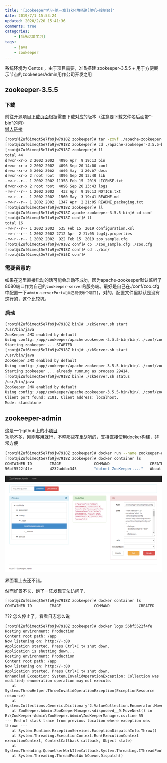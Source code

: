 ```yaml
---
title: '[Zookeeper学习-第一章]zk环境搭建[单机+控制台]'
date: 2019/7/1 15:53:24
updated: 2020/2/20 15:41:36
comments: true
categories: 
    - [我永远爱学习]
tags: 
    - java
    - zookeeper
---
```


系统环境为 Centos ，由于项目需要，准备搭建 zookeeper-3.5.5 + 用于方便展示节点的zookeeperAdmin用作公司开发之用
<!--more-->

## zookeeper-3.5.5

### 下载

前往开源项目[下载页面](http://zookeeper.apache.org/releases.html#download)根据需要下载对应的版本（注意要下载文件名后面带"-bin"的包）<br/>
[懒人链接](https://archive.apache.org/dist/zookeeper/)

```bash
[root@iZuf6imeqt5e7fo9jw7918Z zookeeper]# tar -zxvf ./apache-zookeeper-3.5.5-bin.tar.gz
[root@iZuf6imeqt5e7fo9jw7918Z zookeeper]# cd ./apache-zookeeper-3.5.5-bin.tar.gz
[root@iZuf6imeqt5e7fo9jw7918Z zookeeper]# ll
total 44
drwxr-xr-x 2 2002 2002  4096 Apr  9 19:13 bin
drwxr-xr-x 2 2002 2002  4096 Sep 20 14:00 conf
drwxr-xr-x 5 2002 2002  4096 May  3 20:07 docs
drwxr-xr-x 2 root root  4096 Sep 20 13:40 lib
-rw-r--r-- 1 2002 2002 11358 Feb 15  2019 LICENSE.txt
drwxr-xr-x 2 root root  4096 Sep 20 13:43 logs
-rw-r--r-- 1 2002 2002   432 Apr  9 19:13 NOTICE.txt
-rw-r--r-- 1 2002 2002  1560 May  3 19:41 README.md
-rw-r--r-- 1 2002 2002  1347 Apr  2 21:05 README_packaging.txt
[root@iZuf6imeqt5e7fo9jw7918Z zookeeper]# ll
[root@iZuf6imeqt5e7fo9jw7918Z apache-zookeeper-3.5.5-bin]# cd conf
[root@iZuf6imeqt5e7fo9jw7918Z conf]# ll
total 16
-rw-r--r-- 1 2002 2002  535 Feb 15  2019 configuration.xsl
-rw-r--r-- 1 2002 2002 2712 Apr  2 21:05 log4j.properties
-rw-r--r-- 1 2002 2002  922 Feb 15  2019 zoo_sample.cfg
[root@iZuf6imeqt5e7fo9jw7918Z conf]# cp ./zoo_sample.cfg ./zoo.cfg
[root@iZuf6imeqt5e7fo9jw7918Z conf]# cd ../bin/
[root@iZuf6imeqt5e7fo9jw7918Z conf]# 

```

### 需要留意的
如果在这里直接启动的话可能会启动不成功，因为apache-zookeeper默认监听了8080端口作为自己的`zookeeper-server`的服务端。最好是自己在./conf/zoo.cfg中配置一下`admin.serverPort=[自己随便改个端口]`，对的，配置文件里默认是没有这行的，这个比较坑。

### 启动
```bash
[root@iZuf6imeqt5e7fo9jw7918Z bin]# ./zkServer.sh start
/usr/bin/java
ZooKeeper JMX enabled by default
Using config: /app/zookeeper/apache-zookeeper-3.5.5-bin/bin/../conf/zoo.cfg
Starting zookeeper ... STARTED
[root@iZuf6imeqt5e7fo9jw7918Z bin]# ./zkServer.sh start
/usr/bin/java
ZooKeeper JMX enabled by default
Using config: /app/zookeeper/apache-zookeeper-3.5.5-bin/bin/../conf/zoo.cfg
Starting zookeeper ... already running as process 29414.
[root@iZuf6imeqt5e7fo9jw7918Z bin]# ./zkServer.sh status
/usr/bin/java
ZooKeeper JMX enabled by default
Using config: /app/zookeeper/apache-zookeeper-3.5.5-bin/bin/../conf/zoo.cfg
Client port found: 2181. Client address: localhost.
Mode: standalone
```



##  zookeeper-admin
这是一个github上的小[项目](https://github.com/Ahoo-Wang/ZooKeeper-Admin)<br/>
功能不多，刚刚够用就行，不整那些花里胡哨的，支持直接使用docker构建，非常方便

```bash
[root@iZuf6imeqt5e7fo9jw7918Z zookeeper]# docker run --name zookeeper-admin -p 80:2182 docker.io/ahoowang/zookeeper.admin
[root@iZuf6imeqt5e7fo9jw7918Z zookeeper]# docker container ls
CONTAINER ID        IMAGE               COMMAND                  CREATED             STATUS              PORTS                  NAMES
56bf5522f4fe        4232addbc345        "dotnet ZooKeeper...."   About an hour ago   Up 2 minutes        0.0.0.0:2182-&gt;80/tcp   zookeeper-admin

```
![zookeeper-admin](/source/images/posts/[Zookeeper学习-第一章]zk环境搭建[单机+控制台]/zookeeper-config.png)

界面看上去还不错。

然而好景不长，跑了一阵发现无法访问了。
```bash
[root@iZuf6imeqt5e7fo9jw7918Z zookeeper]# docker container ls
CONTAINER ID        IMAGE               COMMAND             CREATED             STATUS              PORTS               NAMES
```
??? 怎么停止了，看看日志怎么说
```
[root@iZuf6imeqt5e7fo9jw7918Z zookeeper]# docker logs 56bf5522f4fe
Hosting environment: Production
Content root path: /app
Now listening on: http://+:80
Application started. Press Ctrl+C to shut down.
Application is shutting down...
Hosting environment: Production
Content root path: /app
Now listening on: http://+:80
Application started. Press Ctrl+C to shut down.
Unhandled Exception: System.InvalidOperationException: Collection was modified; enumeration operation may not execute.
   at System.ThrowHelper.ThrowInvalidOperationException(ExceptionResource resource)
   at System.Collections.Generic.Dictionary`2.ValueCollection.Enumerator.MoveNext()
   at ZooKeeper.Admin.ZooKeeperManager.<dispose>d__9.MoveNext() in E:\ZooKeeper-Admin\ZooKeeper.Admin\ZooKeeperManager.cs:line 55
--- End of stack trace from previous location where exception was thrown ---
   at System.Runtime.ExceptionServices.ExceptionDispatchInfo.Throw()
   at System.Threading.ExecutionContext.Run(ExecutionContext executionContext, ContextCallback callback, Object state)
   at System.Threading.QueueUserWorkItemCallback.System.Threading.IThreadPoolWorkItem.ExecuteWorkItem()
   at System.Threading.ThreadPoolWorkQueue.Dispatch()

```



